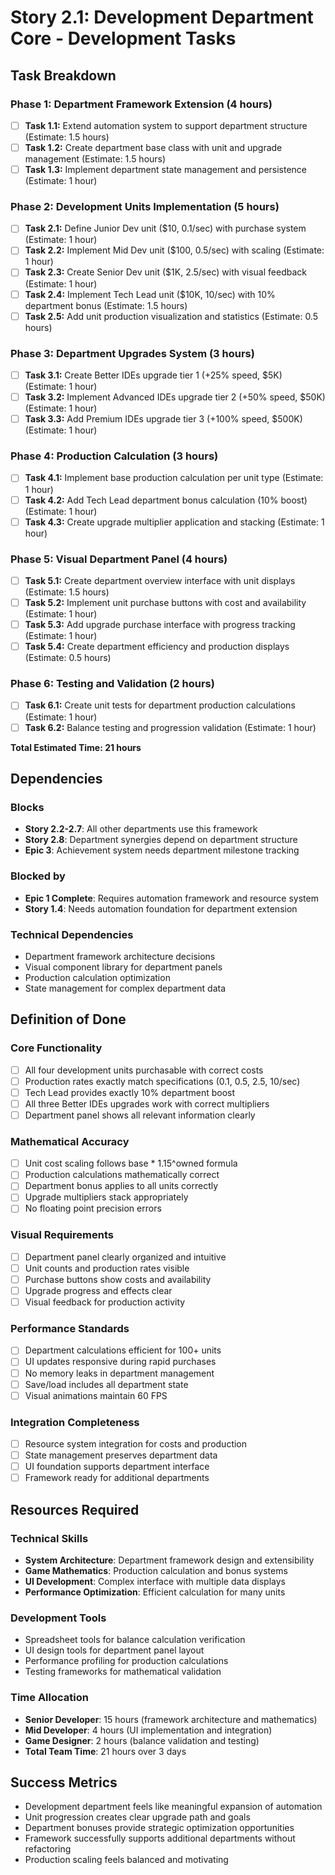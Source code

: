 # Story 2.1: Development Department Core - Development Tasks

## Task Breakdown

### Phase 1: Department Framework Extension (4 hours)
- [ ] **Task 1.1:** Extend automation system to support department structure (Estimate: 1.5 hours)
- [ ] **Task 1.2:** Create department base class with unit and upgrade management (Estimate: 1.5 hours)
- [ ] **Task 1.3:** Implement department state management and persistence (Estimate: 1 hour)

### Phase 2: Development Units Implementation (5 hours)
- [ ] **Task 2.1:** Define Junior Dev unit ($10, 0.1/sec) with purchase system (Estimate: 1 hour)
- [ ] **Task 2.2:** Implement Mid Dev unit ($100, 0.5/sec) with scaling (Estimate: 1 hour)
- [ ] **Task 2.3:** Create Senior Dev unit ($1K, 2.5/sec) with visual feedback (Estimate: 1 hour)
- [ ] **Task 2.4:** Implement Tech Lead unit ($10K, 10/sec) with 10% department bonus (Estimate: 1.5 hours)
- [ ] **Task 2.5:** Add unit production visualization and statistics (Estimate: 0.5 hours)

### Phase 3: Department Upgrades System (3 hours)
- [ ] **Task 3.1:** Create Better IDEs upgrade tier 1 (+25% speed, $5K) (Estimate: 1 hour)
- [ ] **Task 3.2:** Implement Advanced IDEs upgrade tier 2 (+50% speed, $50K) (Estimate: 1 hour)
- [ ] **Task 3.3:** Add Premium IDEs upgrade tier 3 (+100% speed, $500K) (Estimate: 1 hour)

### Phase 4: Production Calculation (3 hours)
- [ ] **Task 4.1:** Implement base production calculation per unit type (Estimate: 1 hour)
- [ ] **Task 4.2:** Add Tech Lead department bonus calculation (10% boost) (Estimate: 1 hour)
- [ ] **Task 4.3:** Create upgrade multiplier application and stacking (Estimate: 1 hour)

### Phase 5: Visual Department Panel (4 hours)
- [ ] **Task 5.1:** Create department overview interface with unit displays (Estimate: 1.5 hours)
- [ ] **Task 5.2:** Implement unit purchase buttons with cost and availability (Estimate: 1 hour)
- [ ] **Task 5.3:** Add upgrade purchase interface with progress tracking (Estimate: 1 hour)
- [ ] **Task 5.4:** Create department efficiency and production displays (Estimate: 0.5 hours)

### Phase 6: Testing and Validation (2 hours)
- [ ] **Task 6.1:** Create unit tests for department production calculations (Estimate: 1 hour)
- [ ] **Task 6.2:** Balance testing and progression validation (Estimate: 1 hour)

**Total Estimated Time: 21 hours**

## Dependencies

### Blocks
- **Story 2.2-2.7**: All other departments use this framework
- **Story 2.8**: Department synergies depend on department structure
- **Epic 3**: Achievement system needs department milestone tracking

### Blocked by
- **Epic 1 Complete**: Requires automation framework and resource system
- **Story 1.4**: Needs automation foundation for department extension

### Technical Dependencies
- Department framework architecture decisions
- Visual component library for department panels
- Production calculation optimization
- State management for complex department data

## Definition of Done

### Core Functionality
- [ ] All four development units purchasable with correct costs
- [ ] Production rates exactly match specifications (0.1, 0.5, 2.5, 10/sec)
- [ ] Tech Lead provides exactly 10% department boost
- [ ] All three Better IDEs upgrades work with correct multipliers
- [ ] Department panel shows all relevant information clearly

### Mathematical Accuracy
- [ ] Unit cost scaling follows base * 1.15^owned formula
- [ ] Production calculations mathematically correct
- [ ] Department bonus applies to all units correctly
- [ ] Upgrade multipliers stack appropriately
- [ ] No floating point precision errors

### Visual Requirements
- [ ] Department panel clearly organized and intuitive
- [ ] Unit counts and production rates visible
- [ ] Purchase buttons show costs and availability
- [ ] Upgrade progress and effects clear
- [ ] Visual feedback for production activity

### Performance Standards
- [ ] Department calculations efficient for 100+ units
- [ ] UI updates responsive during rapid purchases
- [ ] No memory leaks in department management
- [ ] Save/load includes all department state
- [ ] Visual animations maintain 60 FPS

### Integration Completeness
- [ ] Resource system integration for costs and production
- [ ] State management preserves department data
- [ ] UI foundation supports department interface
- [ ] Framework ready for additional departments

## Resources Required

### Technical Skills
- **System Architecture**: Department framework design and extensibility
- **Game Mathematics**: Production calculation and bonus systems
- **UI Development**: Complex interface with multiple data displays
- **Performance Optimization**: Efficient calculation for many units

### Development Tools
- Spreadsheet tools for balance calculation verification
- UI design tools for department panel layout
- Performance profiling for production calculations
- Testing frameworks for mathematical validation

### Time Allocation
- **Senior Developer**: 15 hours (framework architecture and mathematics)
- **Mid Developer**: 4 hours (UI implementation and integration)
- **Game Designer**: 2 hours (balance validation and testing)
- **Total Team Time**: 21 hours over 3 days

## Success Metrics
- Development department feels like meaningful expansion of automation
- Unit progression creates clear upgrade path and goals
- Department bonuses provide strategic optimization opportunities
- Framework successfully supports additional departments without refactoring
- Production scaling feels balanced and motivating